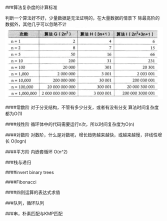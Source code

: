 ###算法复杂度的计算标准

判断一个算法好不好，少量数据是无法证明的，在大量数据的情景下
除最高阶的数据外，其他几乎可以忽略不计
![](./img/poly-add.png)

####常数阶
对于分支结构，不管有多少分支，或者有没有分支
算法时间复杂度都为O(1)

####线性阶
循环体中的代码需要运行n次，所以时间复杂度为O(n)

####对数阶
对数阶，什么是对数呢，增长趋势越来越快，或越来越慢，非线性增长
O(logn)

####平方阶
内嵌套循环 O(n^2)

###栈与递归

####invert binary trees

####Fibonacci

####四则运算的表达式求值

###队列，循环队列

###串，朴素匹配与KMP匹配



